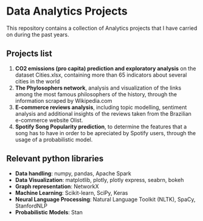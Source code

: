# Data Analytics Projects
This repository contains a collection of Analytics projects that I have carried on during the past years.

## Projects list

1. **CO2 emissions (pro capita) prediction and exploratory analysis** on the dataset Cities.xlsx, containing more than 65 indicators about several cities in the world
2. **The Phylosophers network**, analysis and visualization of the links among the most famous philosophers of the history, through the information scraped by Wikipedia.com
3. **E-commerce reviews analysis**, including topic modelling, sentiment analysis and additional insights of the reviews taken from the Brazilian e-commerce website Olist.
4. **Spotify Song Popularity prediction**,  to determine the features that a song has to have in order to be apreciated by Spotify users, through the usage of a probabilistic model.


## Relevant python libraries
- **Data handling**: numpy, pandas, Apache Spark
- **Data Visualization**: matplotlib, plotly, plotly express, seabrn, bokeh
- **Graph representation**: NetworkX
- **Machine Learning**: Scikit-learn, SciPy, Keras
- **Neural Language Processing**: Natural Language Toolkit (NLTK), SpaCy, StanfordNLP
- **Probabilistic Models**: Stan



